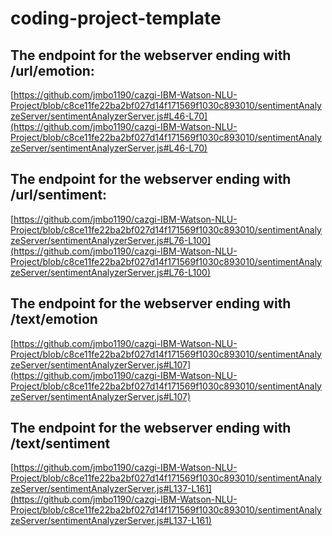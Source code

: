 # coding-project-template


## The endpoint for the webserver ending with /url/emotion:
[https://github.com/jmbo1190/cazgi-IBM-Watson-NLU-Project/blob/c8ce11fe22ba2bf027d14f171569f1030c893010/sentimentAnalyzeServer/sentimentAnalyzerServer.js#L46-L70](https://github.com/jmbo1190/cazgi-IBM-Watson-NLU-Project/blob/c8ce11fe22ba2bf027d14f171569f1030c893010/sentimentAnalyzeServer/sentimentAnalyzerServer.js#L46-L70)


## The endpoint for the webserver ending with /url/sentiment:
[https://github.com/jmbo1190/cazgi-IBM-Watson-NLU-Project/blob/c8ce11fe22ba2bf027d14f171569f1030c893010/sentimentAnalyzeServer/sentimentAnalyzerServer.js#L76-L100](https://github.com/jmbo1190/cazgi-IBM-Watson-NLU-Project/blob/c8ce11fe22ba2bf027d14f171569f1030c893010/sentimentAnalyzeServer/sentimentAnalyzerServer.js#L76-L100)


## The endpoint for the webserver ending with /text/emotion
[https://github.com/jmbo1190/cazgi-IBM-Watson-NLU-Project/blob/c8ce11fe22ba2bf027d14f171569f1030c893010/sentimentAnalyzeServer/sentimentAnalyzerServer.js#L107](https://github.com/jmbo1190/cazgi-IBM-Watson-NLU-Project/blob/c8ce11fe22ba2bf027d14f171569f1030c893010/sentimentAnalyzeServer/sentimentAnalyzerServer.js#L107)

## The endpoint for the webserver ending with /text/sentiment
[https://github.com/jmbo1190/cazgi-IBM-Watson-NLU-Project/blob/c8ce11fe22ba2bf027d14f171569f1030c893010/sentimentAnalyzeServer/sentimentAnalyzerServer.js#L137-L161](https://github.com/jmbo1190/cazgi-IBM-Watson-NLU-Project/blob/c8ce11fe22ba2bf027d14f171569f1030c893010/sentimentAnalyzeServer/sentimentAnalyzerServer.js#L137-L161)